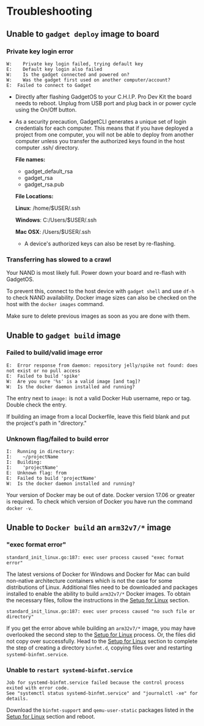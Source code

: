 # Troubleshooting

## Unable to `gadget deploy` image to board 

### Private key login error

```
W:    Private key login failed, trying default key
E:    Default key login also failed
W:    Is the gadget connected and powered on?
W:    Was the gadget first used on another computer/account?
E:  Failed to connect to Gadget
```

* Directly after flashing GadgetOS to your C.H.I.P. Pro Dev Kit the board needs to reboot. Unplug from USB port and plug back in or power cycle using the On/Off button.
* As a security precaution, GadgetCLI generates a unique set of login credentials for each computer. This means that if you have deployed a project from one computer, you will not be able to deploy from another computer unless you transfer the authorized keys found in the host computer .ssh/ directory. 

	**File names:**
	
	* gadget_default_rsa
	* gadget_rsa
	* gadget_rsa.pub
	
	**File Locations:**
	
	**Linux**: /home/$USER/.ssh
	
	**Windows**: C:/Users/$USER/.ssh 
	
	**Mac OSX**: /Users/$USER/.ssh
	
	* A device's authorized keys can also be reset by re-flashing. 
	

### Transferring has slowed to a crawl

Your NAND is most likely full. Power down your board and re-flash with GadgetOS. 

To prevent this, connect to the host device with `gadget shell` and use `df-h` to check NAND availability. Docker image sizes can also be checked on the host with the `docker images` command.

Make sure to delete previous images as soon as you are done with them.

## Unable to `gadget build` image

### Failed to build/valid image error

```
E:  Error response from daemon: repository jelly/spike not found: does not exist or no pull access
E:  Failed to build 'spike'
W:  Are you sure '%s' is a valid image [and tag]?
W:  Is the docker daemon installed and running?
```

The entry next to `image:` is not a valid Docker Hub username, repo or tag. Double check the entry. 

If building an image from a local Dockerfile, leave this field blank and put the project's path in "directory."

### Unknown flag/failed to build error

```
I:  Running in directory:
I:    ~/projectName
I:  Building:
I:    'projectName'
E:  Unknown flag: from
E:  Failed to build 'projectName'
W:  Is the docker daemon installed and running?
```

Your version of Docker may be out of date. Docker version 17.06 or greater is required. To check which version of Docker you have run the command `docker -v`.


## Unable to `Docker build` an `arm32v7/*` image 

### "exec format error"

```
standard_init_linux.go:187: exec user process caused "exec format error"

```
The latest versions of Docker for Windows and Docker for Mac can build non-native architecture containers which is not the case for some distributions of Linux. Additional files need to be downloaded and packages installed to enable the ability to build `arm32v7/*` Docker images. To obtain the necessary files, follow the instructions in the [Setup for Linux](https://docs.getchip.com/gadget.html#setup-for-linux) section.

```
standard_init_linux.go:187: exec user process caused "no such file or directory"

```

If you get the error above while building an `arm32v7/*` image, you may have overlooked the second step to the [Setup for Linux](https://docs.getchip.com/gadget.html#setup-for-linux) process. Or, the files did not copy over successfully. Head to the [Setup for Linux](https://docs.getchip.com/gadget.html#setup-for-linux) section to complete the step of creating a directory `binfmt.d`, copying files over and restarting `systemd-binfmt.service`.

### Unable to `restart systemd-binfmt.service`

```
Job for systemd-binfmt.service failed because the control process exited with error code.
See "systemctl status systemd-binfmt.service" and "journalctl -xe" for details.

```

Download the `binfmt-support` and `qemu-user-static` packages listed in the [Setup for Linux](https://docs.getchip.com/gadget.html#setup-for-linux) section and reboot.
